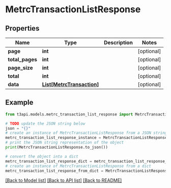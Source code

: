 # MetrcTransactionListResponse


## Properties

Name | Type | Description | Notes
------------ | ------------- | ------------- | -------------
**page** | **int** |  | [optional] 
**total_pages** | **int** |  | [optional] 
**page_size** | **int** |  | [optional] 
**total** | **int** |  | [optional] 
**data** | [**List[MetrcTransaction]**](MetrcTransaction.md) |  | [optional] 

## Example

```python
from t3api.models.metrc_transaction_list_response import MetrcTransactionListResponse

# TODO update the JSON string below
json = "{}"
# create an instance of MetrcTransactionListResponse from a JSON string
metrc_transaction_list_response_instance = MetrcTransactionListResponse.from_json(json)
# print the JSON string representation of the object
print(MetrcTransactionListResponse.to_json())

# convert the object into a dict
metrc_transaction_list_response_dict = metrc_transaction_list_response_instance.to_dict()
# create an instance of MetrcTransactionListResponse from a dict
metrc_transaction_list_response_from_dict = MetrcTransactionListResponse.from_dict(metrc_transaction_list_response_dict)
```
[[Back to Model list]](../README.md#documentation-for-models) [[Back to API list]](../README.md#documentation-for-api-endpoints) [[Back to README]](../README.md)


